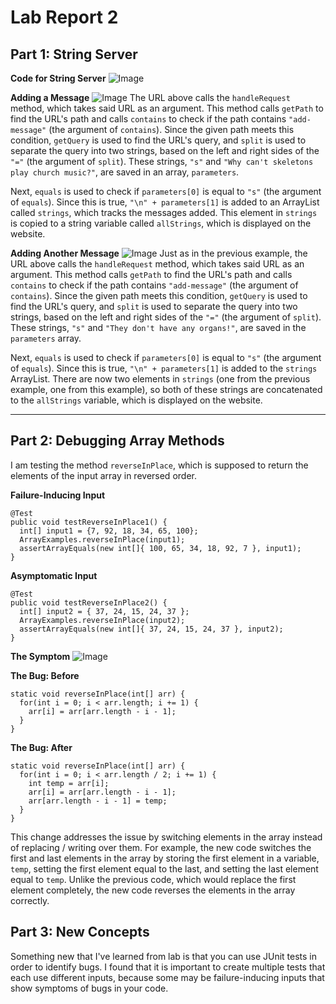 # Lab Report 2

## Part 1: String Server

**Code for String Server**
![Image](https://user-images.githubusercontent.com/86041345/215351849-6830247c-52d8-42f6-b860-58a41362cba2.png)

**Adding a Message**
![Image](https://user-images.githubusercontent.com/86041345/215352081-520a58d6-e6a1-40a0-8b81-1ee431e530c3.png)
The URL above calls the `handleRequest` method, which takes said URL as an argument. This method calls `getPath` to
find the URL's path and calls `contains` to check if the path contains `"add-message"` (the argument of `contains`).
Since the given path meets this condition, `getQuery` is used to find the URL's query, and `split` is used to separate
the query into two strings, based on the left and right sides of the `"="` (the argument of `split`). These strings,
`"s"` and `"Why can't skeletons play church music?"`, are saved in an array, `parameters`.

Next, `equals` is used to check if `parameters[0]` is equal to `"s"` (the argument of `equals`). Since this is true, 
`"\n" + parameters[1]` is added to an ArrayList called `strings`, which tracks the messages added. This element in
`strings` is copied to a string variable called `allStrings`, which is displayed on the website.

**Adding Another Message**
![Image](https://user-images.githubusercontent.com/86041345/215352161-ff36ff4a-b447-45f7-a58c-627039bad038.png)
Just as in the previous example, the URL above calls the `handleRequest` method, which takes said URL as an argument.
This method calls `getPath` to find the URL's path and calls `contains` to check if the path contains `"add-message"` 
(the argument of `contains`). Since the given path meets this condition, `getQuery` is used to find the URL's query, 
and `split` is used to separate the query into two strings, based on the left and right sides of the `"="` (the argument
of `split`). These strings, `"s"` and `"They don't have any organs!"`, are saved in the `parameters` array.

Next, `equals` is used to check if `parameters[0]` is equal to `"s"` (the argument of `equals`). Since this is true, 
`"\n" + parameters[1]` is added to the `strings` ArrayList. There are now two elements in `strings` (one from the 
previous example, one from this example), so both of these strings are concatenated to the `allStrings` variable, which
is displayed on the website.

---

## Part 2: Debugging Array Methods

I am testing the method `reverseInPlace`, which is supposed to return the elements of the input array in reversed order.

**Failure-Inducing Input**
```
@Test
public void testReverseInPlace1() {
  int[] input1 = {7, 92, 18, 34, 65, 100};
  ArrayExamples.reverseInPlace(input1);
  assertArrayEquals(new int[]{ 100, 65, 34, 18, 92, 7 }, input1);
}
```

**Asymptomatic Input**
```
@Test 
public void testReverseInPlace2() {
  int[] input2 = { 37, 24, 15, 24, 37 };
  ArrayExamples.reverseInPlace(input2);
  assertArrayEquals(new int[]{ 37, 24, 15, 24, 37 }, input2);
}
```

**The Symptom**
![Image](https://user-images.githubusercontent.com/86041345/215370130-cb354853-e28c-4abc-b618-7e67f48cc15a.png)

**The Bug: Before**
```
static void reverseInPlace(int[] arr) {
  for(int i = 0; i < arr.length; i += 1) {
    arr[i] = arr[arr.length - i - 1];
  }
}
```

**The Bug: After**
```
static void reverseInPlace(int[] arr) {
  for(int i = 0; i < arr.length / 2; i += 1) {
    int temp = arr[i];
    arr[i] = arr[arr.length - i - 1];
    arr[arr.length - i - 1] = temp;
  }
}
```
This change addresses the issue by switching elements in the array instead of replacing / writing over them.
For example, the new code switches the first and last elements in the array by storing the first element in a
variable, ```temp```, setting the first element equal to the last, and setting the last element equal to ```temp```.
Unlike the previous code, which would replace the first element completely, the new code reverses the elements
in the array correctly.

## Part 3: New Concepts
Something new that I've learned from lab is that you can use JUnit tests in order to identify bugs. I found that
it is important to create multiple tests that each use different inputs, because some may be failure-inducing inputs 
that show symptoms of bugs in your code.
